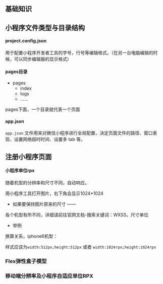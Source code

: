 ## 基础知识

## 小程序文件类型与目录结构

#### project.config.json

用于配置小程序开发者工具的字号，行号等编辑格式。（在另一台电脑编辑的时候，可以同步编辑器的显示格式）

#### pages目录

- pages
  - index
  - logs
  - ......

pages下面，一个目录就代表一个页面

#### app.json

`app.json` 文件用来对微信小程序进行全局配置，决定页面文件的路径、窗口表现、设置网络超时时间、设置多 tab 等。

## 注册小程序页面

#### 小程序单位rpx

随着机型的分辨率和尺寸不同，自动响应。

用小程序工具打开图片，右下角会显示1024*1024

- 如果要保持图片原来的尺寸 —— 

各个机型有所不同，详细请前往官网文档-搜索关键词：WXSS，尺寸单位

- 举例

换算关系，iphone6机型：

样式应该为`width:512px;height:512px` 或者 `width:1024rpx;height:1024rpx`

### Flex弹性盒子模型

### 移动端分辨率及小程序自适应单位RPX